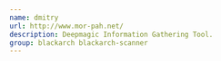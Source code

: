 ```yaml
---
name: dmitry
url: http://www.mor-pah.net/
description: Deepmagic Information Gathering Tool.
group: blackarch blackarch-scanner
---
```

